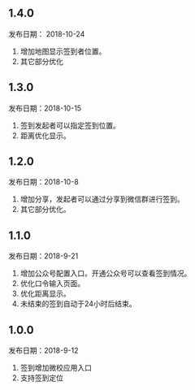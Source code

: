 ## 1.4.0

发布日期： 2018-10-24
1. 增加地图显示签到者位置。
2. 其它部分优化

## 1.3.0

发布日期：2018-10-15
1. 签到发起者可以指定签到位置。
2. 距离优化显示。

## 1.2.0
发布日期：2018-10-8

1. 增加分享，发起者可以通过分享到微信群进行签到。
2. 其它部分优化。

## 1.1.0
发布日期：2018-9-21

1. 增加公众号配置入口。开通公众号可以查看签到情况。
2. 优化口令输入页面。
3. 优化距离显示。
4. 未结束的签到自动于24小时后结束。


## 1.0.0

发布日期：2018-9-12


1. 签到增加微校应用入口
2. 支持签到定位
